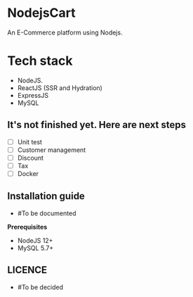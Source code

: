 # NodejsCart
An E-Commerce platform using Nodejs.

# Tech stack
- NodeJS.
- ReactJS (SSR and Hydration)
- ExpressJS
- MySQL

## It's not finished yet. Here are next steps

- [ ] Unit test
- [ ] Customer management
- [ ] Discount
- [ ] Tax
- [ ] Docker

## Installation guide
- #To be documented

**Prerequisites**
- NodeJS 12+
- MySQL 5.7+

## LICENCE
- #To be decided
